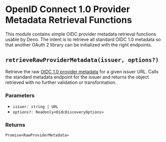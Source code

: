 # OpenID Connect 1.0 Provider Metadata Retrieval Functions

This module contains simple OIDC provider metadata retrieval functions usable by Deno. The intent is to retrieve all standard OIDC 1.0 metadata so that another OAuth 2 library can be initialized with the right endpoints.

## `retrieveRawProviderMetadata(issuer, options?)`

Retrieve the raw [OIDC 1.0 provider metadata](https://openid.net/specs/openid-connect-discovery-1_0.html#ProviderMetadata) for a given issuer URL. Calls the standard metadata endpoint for the issuer and returns the object retrieved with no further validation or transformation.

### Parameters
- `issuer: string | URL`
- `options?: Readonly<OidcDiscoveryOptions>`

### Returns
`Promise<RawProviderMetadata>`
